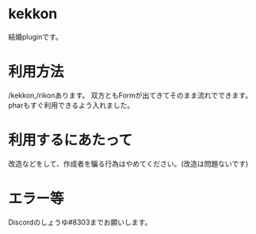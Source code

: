 # kekkon

結婚pluginです。

# 利用方法

/kekkon,/rikonあります。
双方ともFormが出てきてそのまま流れでできます。
pharもすぐ利用できるよう入れました。

# 利用するにあたって

改造などをして、作成者を騙る行為はやめてください。(改造は問題ないです)

# エラー等

Discordのしょうゆ#8303までお願いします。
